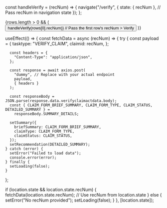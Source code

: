 const handleVerify = (recNum) => {
  navigate("/verify", {
    state: { recNum }, // Pass recNum in navigation state
  });
};




<div className={styles.verifyButtonContainer}>
  {rows.length > 0 && (
    <button
      className={styles.verifyButton}
      onClick={() => handleVerify(rows[0].recNum)} // Pass the first row's recNum
    >
      Verify
    </button>
  )}
</div>




useEffect(() => {
  const fetchData = async (recNum) => {
    try {
      const payload = {
        tasktype: "VERIFY_CLAIM",
        claimid: recNum,
      };

      const headers = {
        "Content-Type": "application/json",
      };

      const response = await axios.post(
        "dummy", // Replace with your actual endpoint
        payload,
        { headers }
      );

      const responseBody = JSON.parse(response.data.verifyclaimactdata.body);
      const { CLAIM_FORM_BRIEF_SUMMARY, CLAIM_FORM_TYPE, CLAIM_STATUS, DETAILED_SUMMARY } =
        responseBody.SUMMARY_DETAILS;

      setSummary({
        briefSummary: CLAIM_FORM_BRIEF_SUMMARY,
        claimType: CLAIM_FORM_TYPE,
        claimStatus: CLAIM_STATUS,
      });
      setRecommendation(DETAILED_SUMMARY);
    } catch (error) {
      setError("Failed to load data");
      console.error(error);
    } finally {
      setLoading(false);
    }
  };

  if (location.state && location.state.recNum) {
    fetchData(location.state.recNum); // Use recNum from location.state
  } else {
    setError("No recNum provided");
    setLoading(false);
  }
}, [location.state]);
